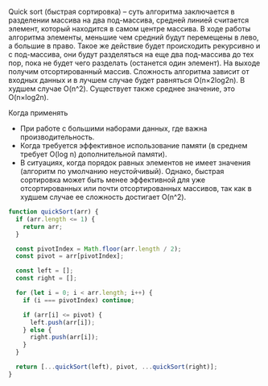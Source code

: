 Quick sort (быстрая сортировка) – суть алгоритма заключается в разделении массива на два под-массива, средней линией считается элемент, который находится в самом центре массива. 
В ходе работы алгоритма элементы, меньшие чем средний будут перемещены в лево, а большие в право. Такое же действие будет происходить рекурсивно и с под-массива, они будут разделяться на еще два под-массива до тех пор, пока не будет чего разделать (останется один элемент). На выходе получим отсортированный массив. 
Сложность алгоритма зависит от входных данных и в лучшем случае будет равняться O(n×2log2n). В худшем случае O(n^2). Существует также среднее значение, это O(n×log2n).

Когда применять
- При работе с большими наборами данных, где важна производительность.
- Когда требуется эффективное использование памяти (в среднем требует O(log n) дополнительной памяти).
- В ситуациях, когда порядок равных элементов не имеет значения (алгоритм по умолчанию неустойчивый).
Однако, быстрая сортировка может быть менее эффективной для уже отсортированных или почти отсортированных массивов, так как в худшем случае ее сложность достигает O(n^2).

```javascript
function quickSort(arr) {
  if (arr.length <= 1) {
    return arr;
  }

  const pivotIndex = Math.floor(arr.length / 2);
  const pivot = arr[pivotIndex];

  const left = [];
  const right = [];

  for (let i = 0; i < arr.length; i++) {
    if (i === pivotIndex) continue;

    if (arr[i] <= pivot) {
      left.push(arr[i]);
    } else {
      right.push(arr[i]);
    }
  }

  return [...quickSort(left), pivot, ...quickSort(right)];
}
```
  
